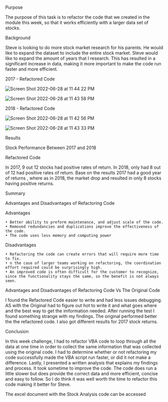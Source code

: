 Purpose

The purpose of this task is to refactor the code that we created in the module this week, so that it works efficiently with a larger data set of stocks.

Background

Steve is looking to do more stock market research for his parents. He would like to expand the dataset to include the entire stock market. Steve would like to expand the amount of years that I research. This has resulted in a significant increase in data, making it more important to make the code run faster and more efficient.


2017 - Refactored Code

![Screen Shot 2022-06-28 at 11 44 22 PM](https://user-images.githubusercontent.com/90155651/176360751-bb31d5b4-f476-4685-9d5d-823a4fc3f87e.png)

![Screen Shot 2022-06-28 at 11 43 58 PM](https://user-images.githubusercontent.com/90155651/176360933-7a487294-02d2-4845-9b92-b946de60169b.png)

2018 - Refactored Code

![Screen Shot 2022-06-28 at 11 42 56 PM](https://user-images.githubusercontent.com/90155651/176361064-5e0aeb91-a801-4a53-ac7c-55233ce96a26.png)

![Screen Shot 2022-06-28 at 11 43 33 PM](https://user-images.githubusercontent.com/90155651/176361183-fd90a705-5058-4fbe-b4ac-fdba63b574cf.png)


Results

Stock Performance Between 2017 and 2018

Refactored Code

In 2017, 9 out 12 stocks had positive rates of return. In 2018, only had 8 out of 12 had positive rates of return. Base on the results 2017 had a good year of returns , where as in 2018, the market drop and resulted in only 8 stocks having positive returns.


Summary

Advantages and Disadvantages of Refactoring Code

Advantages

    • Better ability to preform maintenance, and adjust scale of the code.
    • Removed redundancies and duplications improve the effectiveness of the code.
    • The code uses less memory and computing power


Disadvantages

    • Refactoring the code can create errors that will require more time to fix.
    • n the case of larger teams working on refactoring, the coordination effort required could be surprisingly high.
    • An improved code is often difficult for the customer to recognize, since the functionality stays the same, so the benefit is not always seen.


Advantages and Disadvantages of Refactoring Code Vs The Original Code

I found the Refactored Code easier to write and had less issues debugging. AS with the Original had to figure out hot to write it and what goes where and the best way to get the imformation needed. After running the test I found something strange with my findings. The original performed better the the refactored code. I also got different results for 2017 stock returns.

Conclusion

In this week challenge, I had to refactor VBA code to loop through all the data at one time in order to collect the same information that was collected using the original code. I had to determine whether or not refactoring my code successfully made the VBA script run faster, or did it not make a difference. Lastly, I presented a written analysis that explains my findings and process. It took sometime to improve the code. The code does run a little slower but does provide the correct data and more efficient, concise and easy to follow. So I do think it was well worth the time to refactor this code making it better for Steve.

The excel document with the Stock Analysis code can be accessed 


